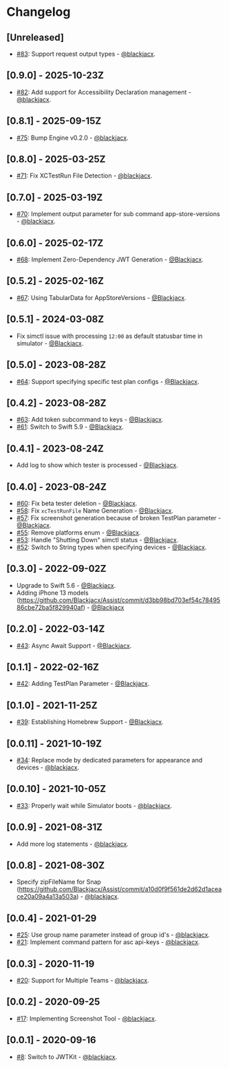 # Changelog

## [Unreleased]

- [#83](https://github.com/dbdrive/beiwagen/pull/83): Support request output types - [@blackjacx](https://github.com/blackjacx).

## [0.9.0] - 2025-10-23Z

- [#82](https://github.com/dbdrive/beiwagen/pull/82): Add support for Accessibility Declaration management - [@blackjacx](https://github.com/blackjacx).

## [0.8.1] - 2025-09-15Z

- [#75](https://github.com/dbdrive/beiwagen/pull/75): Bump Engine v0.2.0 - [@blackjacx](https://github.com/blackjacx).

## [0.8.0] - 2025-03-25Z

- [#71](https://github.com/dbdrive/beiwagen/pull/71): Fix XCTestRun File Detection - [@blackjacx](https://github.com/blackjacx).

## [0.7.0] - 2025-03-19Z

- [#70](https://github.com/dbdrive/beiwagen/pull/70): Implement output parameter for sub command app-store-versions - [@blackjacx](https://github.com/blackjacx).

## [0.6.0] - 2025-02-17Z

- [#68](https://github.com/blackjacx/assist/pull/68): Implement Zero-Dependency JWT Generation - [@Blackjacx](https://github.com/blackjacx).

## [0.5.2] - 2025-02-16Z

- [#67](https://github.com/blackjacx/assist/pull/67): Using TabularData for AppStoreVersions - [@Blackjacx](https://github.com/blackjacx).

## [0.5.1] - 2024-03-08Z

- Fix simctl issue with processing `12:00` as default statusbar time in simulator - [@Blackjacx](https://github.com/blackjacx).

## [0.5.0] - 2023-08-28Z

- [#64](https://github.com/blackjacx/assist/pull/64): Support specifying specific test plan configs - [@Blackjacx](https://github.com/blackjacx).

## [0.4.2] - 2023-08-28Z

- [#63](https://github.com/blackjacx/assist/pull/63): Add token subcommand to keys - [@Blackjacx](https://github.com/blackjacx).
- [#61](https://github.com/blackjacx/assist/pull/61): Switch to Swift 5.9 - [@Blackjacx](https://github.com/blackjacx).

## [0.4.1] - 2023-08-24Z

- Add log to show which tester is processed - [@Blackjacx](https://github.com/blackjacx).

## [0.4.0] - 2023-08-24Z

- [#60](https://github.com/blackjacx/assist/pull/60): Fix beta tester deletion - [@Blackjacx](https://github.com/blackjacx).
- [#58](https://github.com/blackjacx/assist/pull/58): Fix `xcTestRunFile` Name Generation - [@Blackjacx](https://github.com/blackjacx).
- [#57](https://github.com/blackjacx/assist/pull/57): Fix screenshot generation because of broken TestPlan parameter - [@Blackjacx](https://github.com/blackjacx).
- [#55](https://github.com/blackjacx/assist/pull/55): Remove platforms enum - [@Blackjacx](https://github.com/blackjacx).
- [#53](https://github.com/blackjacx/assist/pull/53): Handle "Shutting Down" simctl status - [@Blackjacx](https://github.com/blackjacx).
- [#52](https://github.com/blackjacx/assist/pull/52): Switch to String types when specifying devices - [@Blackjacx](https://github.com/blackjacx).

## [0.3.0] - 2022-09-02Z

- Upgrade to Swift 5.6 - [@Blackjacx](https://github.com/blackjacx).
- Adding iPhone 13 models (https://github.com/Blackjacx/Assist/commit/d3bb98bd703ef54c7849586cbe72ba5f829940af) - [@Blackjacx](https://github.com/blackjacx)

## [0.2.0] - 2022-03-14Z

- [#43](https://github.com/blackjacx/assist/pull/43): Async Await Support - [@Blackjacx](https://github.com/blackjacx).

## [0.1.1] - 2022-02-16Z

- [#42](https://github.com/blackjacx/assist/pull/42): Adding TestPlan Parameter - [@Blackjacx](https://github.com/blackjacx).

## [0.1.0] - 2021-11-25Z

- [#39](https://github.com/blackjacx/assist/pull/39): Establishing Homebrew Support - [@Blackjacx](https://github.com/blackjacx).

## [0.0.11] - 2021-10-19Z

- [#34](https://github.com/blackjacx/assist/pull/34): Replace mode by dedicated parameters for appearance and devices - [@blackjacx](https://github.com/blackjacx).

## [0.0.10] - 2021-10-05Z

- [#33](https://github.com/blackjacx/assist/pull/33): Properly wait while Simulator boots - [@blackjacx](https://github.com/blackjacx).

## [0.0.9] - 2021-08-31Z

- Add more log statements - [@blackjacx](https://github.com/blackjacx).

## [0.0.8] - 2021-08-30Z

- Specify zipFileName for Snap (https://github.com/Blackjacx/Assist/commit/a10d0f9f561de2d62d1aceace20a09a4a13a503a) - [@blackjacx](https://github.com/blackjacx).

## [0.0.4] - 2021-01-29

- [#25](https://github.com/blackjacx/assist/pull/25): Use group name parameter instead of group id's - [@blackjacx](https://github.com/blackjacx).
- [#21](https://github.com/blackjacx/assist/pull/21): Implement command pattern for asc api-keys - [@blackjacx](https://github.com/blackjacx).

## [0.0.3] - 2020-11-19

- [#20](https://github.com/blackjacx/assist/pull/20): Support for Multiple Teams - [@blackjacx](https://github.com/blackjacx).

## [0.0.2] - 2020-09-25

- [#17](https://github.com/blackjacx/assist/pull/17): Implementing Screenshot Tool - [@blackjacx](https://github.com/blackjacx).

## [0.0.1] - 2020-09-16

- [#8](https://github.com/blackjacx/assist/pull/8): Switch to JWTKit - [@blackjacx](https://github.com/blackjacx).
